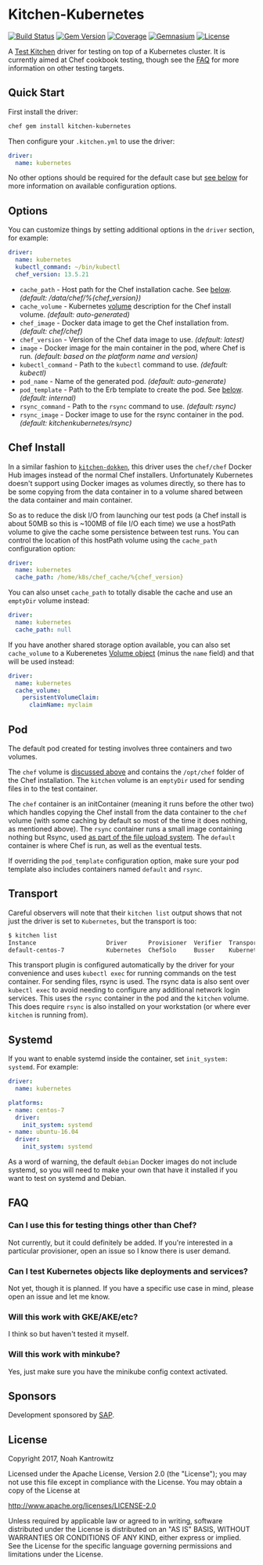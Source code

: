 # Kitchen-Kubernetes

[![Build Status](https://img.shields.io/travis/coderanger/kitchen-kubernetes.svg)](https://travis-ci.org/coderanger/kitchen-kubernetes)
[![Gem Version](https://img.shields.io/gem/v/kitchen-kubernetes.svg)](https://rubygems.org/gems/kitchen-kubernetes)
[![Coverage](https://img.shields.io/codecov/c/github/coderanger/kitchen-kubernetes.svg)](https://codecov.io/github/coderanger/kitchen-kubernetes)
[![Gemnasium](https://img.shields.io/gemnasium/coderanger/kitchen-kubernetes.svg)](https://gemnasium.com/coderanger/kitchen-kubernetes)
[![License](https://img.shields.io/badge/license-Apache_2-blue.svg)](https://www.apache.org/licenses/LICENSE-2.0)

A [Test Kitchen](https://kitchen.ci/) driver for testing on top of a Kubernetes
cluster. It is currently aimed at Chef cookbook testing, though see the [FAQ](#FAQ)
for more information on other testing targets.

## Quick Start

First install the driver:

```bash
chef gem install kitchen-kubernetes
```

Then configure your `.kitchen.yml` to use the driver:

```yaml
driver:
  name: kubernetes
```

No other options should be required for the default case but [see below](#options)
for more information on available configuration options.

## Options

You can customize things by setting additional options in the `driver` section,
for example:

```yaml
driver:
  name: kubernetes
  kubectl_command: ~/bin/kubectl
  chef_version: 13.5.21
```

* `cache_path` - Host path for the Chef installation cache. See [below](#chef-install). *(default: /data/chef/%{chef_version})*
* `cache_volume` - Kubernetes [volume](https://kubernetes.io/docs/api-reference/v1.8/#volume-v1-core) description for the Chef install volume. *(default: auto-generated)*
* `chef_image` - Docker data image to get the Chef installation from. *(default: chef/chef)*
* `chef_version` - Version of the Chef data image to use. *(default: latest)*
* `image` - Docker image for the main container in the pod, where Chef is run. *(default: based on the platform name and version)*
* `kubectl_command` - Path to the `kubectl` command to use. *(default: kubectl)*
* `pod_name` - Name of the generated pod. *(default: auto-generate)*
* `pod_template` - Path to the Erb template to create the pod. See [below](#pod). *(default: internal)*
* `rsync_command` - Path to the `rsync` command to use. *(default: rsync)*
* `rsync_image` - Docker image to use for the rsync container in the pod. *(default: kitchenkubernetes/rsync)*

## Chef Install

In a similar fashion to [`kitchen-dokken`](https://github.com/someara/kitchen-dokken/),
this driver uses the `chef/chef` Docker Hub images instead of the normal Chef
installers. Unfortunately Kubernetes doesn't support using Docker images as
volumes directly, so there has to be some copying from the data container in to a
volume shared between the data container and main container.

So as to reduce the disk I/O from launching our test pods (a Chef install is
about 50MB so this is ~100MB of file I/O each time) we use a hostPath volume to
give the cache some persistence between test runs. You can control the location
of this hostPath volume using the `cache_path` configuration option:

```yaml
driver:
  name: kubernetes
  cache_path: /home/k8s/chef_cache/%{chef_version}
```

You can also unset `cache_path` to totally disable the cache and use an
`emptyDir` volume instead:

```yaml
driver:
  name: kubernetes
  cache_path: null
```

If you have another shared storage option available, you can also set
`cache_volume` to a Kuberenetes [Volume object]((https://kubernetes.io/docs/api-reference/v1.8/#volume-v1-core))
(minus the `name` field) and that will be used instead:

```yaml
driver:
  name: kubernetes
  cache_volume:
    persistentVolumeClaim:
      claimName: myclaim
```

## Pod

The default pod created for testing involves three containers and two volumes.

The `chef` volume is [discussed above](#chef-install) and contains the `/opt/chef`
folder of the Chef installation. The `kitchen` volume is an `emptyDir` used for
sending files in to the test container.

The `chef` container is an initContainer (meaning it runs before the other two)
which handles copying the Chef install from the data container to the `chef`
volume (with some caching by default so most of the time it does nothing, as mentioned
above). The `rsync` container runs a small image containing nothing but Rsync,
used [as part of the file upload system](#transport). The `default` container is
where Chef is run, as well as the eventual tests.

If overriding the `pod_template` configuration option, make sure your pod template
also includes containers named `default` and `rsync`.

## Transport

Careful observers will note that their `kitchen list` output shows that not just
the driver is set to `Kubernetes`, but the transport is too:

```bash
$ kitchen list
Instance                    Driver      Provisioner  Verifier  Transport   Last Action    Last Error
default-centos-7            Kubernetes  ChefSolo     Busser    Kubernetes  <Not Created>  <None>
```

This transport plugin is configured automatically by the driver for your convenience
and uses `kubectl exec` for running commands on the test container. For sending
files, rsync is used. The rsync data is also sent over `kubectl exec` to avoid
needing to configure any additional network login services. This uses the `rsync`
container in the pod and the `kitchen` volume. This does require `rsync` is also
installed on your workstation (or where ever `kitchen` is running from).

## Systemd

If you want to enable systemd inside the container, set `init_system: systemd`.
For example:

```yaml
driver:
  name: kubernetes

platforms:
- name: centos-7
  driver:
    init_system: systemd
- name: ubuntu-16.04
  driver:
    init_system: systemd
```

As a word of warning, the default `debian` Docker images do not include systemd,
so you will need to make your own that have it installed if you want to test on
systemd and Debian.

## FAQ

### Can I use this for testing things other than Chef?

Not currently, but it could definitely be added. If you're interested in a
particular provisioner, open an issue so I know there is user demand.

### Can I test Kubernetes objects like deployments and services?

Not yet, though it is planned. If you have a specific use case in mind, please
open an issue and let me know.

### Will this work with GKE/AKE/etc?

I think so but haven't tested it myself.

### Will this work with minkube?

Yes, just make sure you have the minikube config context activated.

## Sponsors

Development sponsored by [SAP](https://www.sap.com/).

## License

Copyright 2017, Noah Kantrowitz

Licensed under the Apache License, Version 2.0 (the "License");
you may not use this file except in compliance with the License.
You may obtain a copy of the License at

http://www.apache.org/licenses/LICENSE-2.0

Unless required by applicable law or agreed to in writing, software
distributed under the License is distributed on an "AS IS" BASIS,
WITHOUT WARRANTIES OR CONDITIONS OF ANY KIND, either express or implied.
See the License for the specific language governing permissions and
limitations under the License.
